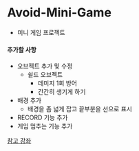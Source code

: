 # Avoid-Mini-Game
* 미니 게임 프로젝트

#### 추가할 사항
* 오브젝트 추가 및 수정
  * 쉴드 오브젝트
    * 데미지 1회 방어
    * 간간히 생기게 하기
* 배경 추가
  * 배경을 좀 넓게 잡고 끝부분을 선으로 표시
* RECORD 기능 추가
* 게임 멈추는 기능 추가


[참고 강좌](https://boxwitch.tistory.com/entry/%EC%9C%A0%EB%8B%88%ED%8B%B0-%EA%B2%8C%EC%9E%84%EB%A7%8C%EB%93%A4%EA%B8%B0-%EC%B4%9D%EC%95%8C%ED%94%BC%ED%95%98%EA%B8%B01)
